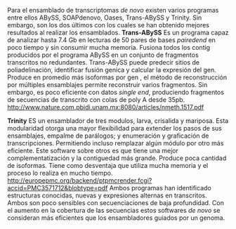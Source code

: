Para el ensamblado de transcriptomas *de novo* existen varios programas entre ellos ABySS, SOAPdenovo, Oases, Trans-ABySS y Trinity. Sin embargo, son los dos últimos con los cuales se han obtenido mejores resultados al realizar los ensamblados. 
**Trans-ABySS**
Es un programa capaz de analizar hasta 7.4 Gb en lecturas de 50 pares de bases *pairedend* en poco tiempo y sin consumir mucha memoria. Fusiona todos los contig producidos por el programa ABySS en un conjunto de fragmentos transcritos no redundantes. Trans-ABySS puede predecir sitios de poliadelinación, identificar fusión genica y calcular la expresión del gen. Produce en promedio más isoformas por gen , el método de reconstrucción por múltiples ensamblajes permite reconstruir varios fragmentos.
Sin embargo, es poco eficiente con datos *single end*, produciendo fragmentos de secuencias de transcrito con colas de poly A desde 35pb. 
http://www.nature.com.pbidi.unam.mx:8080/articles/nmeth.1517.pdf

**Trinity**
ES un ensamblador de tres modulos, larva, crisalida y mariposa. Esta modularidad otorga una mayor flexibilidad para extender los pasos de sus ensamblajes, empalme de parálogos; y enumeración y graficación de transcripciones. Permitiendo incluso remplazar algún módulo por otro más eficiente.
Este software sobre otros es que tiene una mejor complementatización y la contiguedad más grande. Produce poca cantidad de isoformas.
Tiene como desventaja que utiliza mucha memoria y el proceso lo realiza en mucho tiempo. 
http://europepmc.org/backend/ptpmcrender.fcgi?accid=PMC3571712&blobtype=pdf
Ambos programas han identificado estructuras conocidas, nuevas y expresiones alternas en transcritos. Ambos son poco sensibles con secuenciaciones de baja profundidad. Con el aumento en la cobertura de las secuencias estos softwares *de novo* se consideran más eficientes que los ensambladores guiados por un genoma.